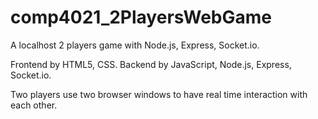# comp4021_2PlayersWebGame
A localhost 2 players game with Node.js, Express, Socket.io.

Frontend by HTML5, CSS. Backend by JavaScript, Node.js, Express, Socket.io.

Two players use two browser windows to have real time interaction with each other.

